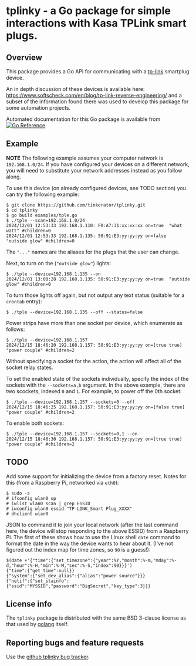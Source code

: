 # tplinky - a Go package for simple interactions with Kasa TPLink smart plugs.

## Overview

This package provides a Go API for communicating with a
[tp-link](https://www.tp-link.com/) smartplug device.

An in depth discussion of these devices is available here:
https://www.softscheck.com/en/blog/tp-link-reverse-engineering/ and a
subset of the information found there was used to develop this package
for some automation projects.

Automated documentation for this Go package is available from [![Go
Reference](https://pkg.go.dev/badge/zappem.net/pub/net/tplinky.svg)](https://pkg.go.dev/zappem.net/pub/net/tplinky).

## Example

**NOTE** The following example assumes your computer network is
  `192.168.1.0/24`. If you have configured your devices on a different
  network, you will need to substitute your network addresses instead
  as you follow along.

To use this device (on already configured devices, see TODO section)
you can try the following example:

```
$ git clone https://github.com/tinkerator/tplinky.git
$ cd tplinky
$ go build examples/tple.go
$ ./tple --scan=192.168.1.0/24
2024/12/01 12:53:33 192.168.1.110: F0:A7:31:xx:xx:xx on=true  "what watt" #children=0
2024/12/01 12:53:33 192.168.1.135: 50:91:E3:yy:yy:yy on=false  "outside glow" #children=0
```

The `"..."` names are the aliases for the plugs that the user can
change.

Next, to turn on the (`"outside glow"`) lights:

```
$ ./tple --device=192.168.1.135 --on
2024/12/01 13:00:28 192.168.1.135: 50:91:E3:yy:yy:yy on=true  "outside glow" #children=0
```

To turn those lights off again, but not output any text status
(suitable for a `crontab` entry):

```
$ ./tple --device=192.168.1.135 --off --status=false
```

Power strips have more than one socket per device, which enumerate as follows:

```
$ ./tple --device=192.168.1.157
2024/12/15 18:46:20 192.168.1.157: 50:91:E3:yy:yy:yy on=[true true]  "power couple" #children=2
```

Without specifying a socket for the action, the action will affect all
of the socket relay states.

To set the enabled state of the sockets individually, specify the
index of the sockets with the `--sockets=a,b` argument. In the above
example, there are two scockets, indexed `0` and `1`. For example, to
power off the 0th socket:

```
$ ./tple --device=192.168.1.157 --sockets=0 --off
2024/12/15 18:46:25 192.168.1.157: 50:91:E3:yy:yy:yy on=[false true]  "power couple" #children=2
```

To enable both sockets:

```
$ ./tple --device=192.168.1.157 --sockets=0,1 --on
2024/12/15 18:46:30 192.168.1.157: 50:91:E3:yy:yy:yy on=[true true]  "power couple" #children=2
```

## TODO

Add some support for initializing the device from a factory
reset. Notes for this (from a Raspberry Pi, networked via `eth0`):

```
$ sudo -s
# ifconfig wlan0 up
# iwlist wlan0 scan | grep ESSID
# iwconfig wlan0 essid "TP-LINK_Smart Plug_XXXX"
# dhclient wlan0
```

JSON to command it to join your local network (after the last command
here, the device will stop responding to the above ESSID) from a
Raspberry Pi. The first of these shows how to use the Linux shell
`date` command to format the date in the way the device wants to hear
about it. (I've not figured out the index map for time zones, so `90`
is a guess!):

```
$(date +'{"time":{"set_timezone":{"year":%Y,"month":%-m,"mday":%-d,"hour":%-H,"min":%-M,"sec":%-S,"index":90}}}')
{"time":{"get_time":null}}
{"system":{"set_dev_alias":{"alias":"power source"}}}
{"netif":{"set_stainfo":{"ssid":"MYSSID","password":"BigSecret","key_type":3}}}
```

## License info

The `tplinky` package is distributed with the same BSD 3-clause license
as that used by [golang](https://golang.org/LICENSE) itself.

## Reporting bugs and feature requests

Use the [github tplinky bug
tracker](https://github.com/tinkerator/tplinky/issues).
